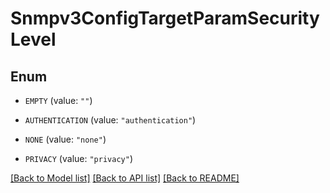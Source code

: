 # Snmpv3ConfigTargetParamSecurityLevel

## Enum


* `EMPTY` (value: `""`)

* `AUTHENTICATION` (value: `"authentication"`)

* `NONE` (value: `"none"`)

* `PRIVACY` (value: `"privacy"`)


[[Back to Model list]](../README.md#documentation-for-models) [[Back to API list]](../README.md#documentation-for-api-endpoints) [[Back to README]](../README.md)


